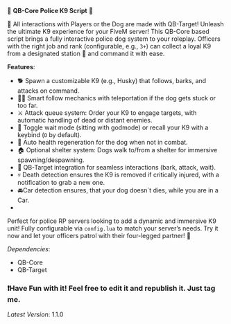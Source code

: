 🚨 **QB-Core Police K9 Script** 🐶  

💾 All interactions with Players or the Dog are made with QB-Target!
Unleash the ultimate K9 experience for your FiveM server! This QB-Core based script brings a fully interactive police dog system to your roleplay. Officers with the right job and rank (configurable, e.g., `3+`) can collect a loyal K9 from a designated station 📍 and command it with ease.  

**Features**:  
- 🐕 Spawn a customizable K9 (e.g., Husky) that follows, barks, and attacks on command.  
- 🚶‍♂️ Smart follow mechanics with teleportation if the dog gets stuck or too far.  
- ⚔️ Attack queue system: Order your K9 to engage targets, with automatic handling of dead or distant enemies.  
- 🛑 Toggle wait mode (sitting with godmode) or recall your K9 with a keybind (`O` by default).  
- 🏥 Auto health regeneration for the dog when not in combat.  
- 🏠 Optional shelter system: Dogs walk to/from a shelter for immersive spawning/despawning.  
- 🎯 QB-Target integration for seamless interactions (bark, attack, wait).  
- 💀 Death detection ensures the K9 is removed if critically injured, with a notification to grab a new one.  
- 🚘Car detection ensures, that your dog doesn´t dies, while you are in a Car.
- 
Perfect for police RP servers looking to add a dynamic and immersive K9 unit! Fully configurable via `config.lua` to match your server’s needs. Try it now and let your officers patrol with their four-legged partner! 🐾  

*Dependencies*:
- QB-Core  
- QB-Target

### ❗Have Fun with it! Feel free to edit it and republish it. Just tag me.
*Latest Version*: 1.1.0  
